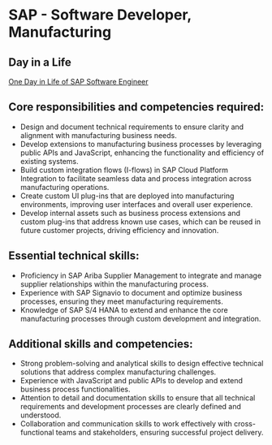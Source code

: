 # SAP - Software Developer, Manufacturing 

## Day in a Life

[One Day in Life of SAP Software Engineer](https://www.youtube.com/watch?v=CxoGjX3JvHI) 

## Core responsibilities and competencies required:

- Design and document technical requirements to ensure clarity and alignment with manufacturing business needs.
- Develop extensions to manufacturing business processes by leveraging public APIs and JavaScript, enhancing the functionality and efficiency of existing systems.
- Build custom integration flows (I-flows) in SAP Cloud Platform Integration to facilitate seamless data and process integration across manufacturing operations.
- Create custom UI plug-ins that are deployed into manufacturing environments, improving user interfaces and overall user experience.
- Develop internal assets such as business process extensions and custom plug-ins that address known use cases, which can be reused in future customer projects, driving efficiency and innovation.

## Essential technical skills:

- Proficiency in SAP Ariba Supplier Management to integrate and manage supplier relationships within the manufacturing process.
- Experience with SAP Signavio to document and optimize business processes, ensuring they meet manufacturing requirements.
- Knowledge of SAP S/4 HANA to extend and enhance the core manufacturing processes through custom development and integration.

## Additional skills and competencies:

- Strong problem-solving and analytical skills to design effective technical solutions that address complex manufacturing challenges.
- Experience with JavaScript and public APIs to develop and extend business process functionalities.
- Attention to detail and documentation skills to ensure that all technical requirements and development processes are clearly defined and understood.
- Collaboration and communication skills to work effectively with cross-functional teams and stakeholders, ensuring successful project delivery.
